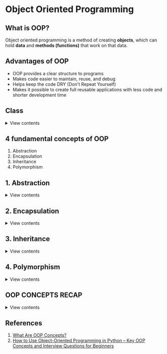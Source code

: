 # Object Oriented Programming

## What is OOP?

Object oriented programming is a method of creating **objects**, which can hold **data** and **methods (functions)** that work on that data.

## Advantages of OOP

- OOP provides a clear structure to programs
- Makes code easier to maintain, reuse, and debug
- Helps keep the code DRY (Don't Repeat Yourself)
- Makes it possible to create full reusable applications with less code and shorter development time

## Class

<details>
<summary>View contents</summary>

**Class:** - A blueprint for objects. A class defines what an object should look like, and an object is created based on that class.

### Instance

**Instance:** - Objects that are constructed from a class blueprint that contain their class's methods and properties.

**Instantiating:** Creating an object that is an instance of a class is called instantiating a class.

### Create a Class

**In Python:**

```py

# vehicle.py
# _name - private variable or private property or method
# __name -

class Vehicle:
  def __init__(self, make, model, year):
    self.make = make
    self.model = model
    self.year = year

car = Vehicle('Audi', '45d', 2018)

```

`Classes in Python can have a special __init__ method, which gets called every time you create an instance of the class (instantiate). The self keyword refers to the current class instance.`

**In Javascript:**

```js
class Vehicle {
  constructor(make, model, year) {
    this.make = make;
    this.model = model;
    this.year = year;
  }
}

car = new Vehicle("Audi", "45d", 2018);
```

</details>

## 4 fundamental concepts of OOP

1. Abstraction
2. Encapsulation
3. Inheritance
4. Polymorphism

## 1. Abstraction

<details>
<summary>View contents</summary>

**Abstraction:** - Abstraction captures the essential attributes and behavior based on the context, while ignores the irrelevant information.

For example, the essential attributes and behavior for a student from the perspective of academic:

Attributes: (Course Name, Grade, Student ID, etc.)
Behavior: (Studying, Doing Assignments, Attending Lectures, etc.)

But the hobby of a student or the favorite sports of a student is not important here.

</details>

## 2. Encapsulation

<details>
<summary>View contents</summary>

**Encapsulation** - Encapsulation means a sort capsule that contains something inside, some of which can be accessed from outside and some of which cannot. In programming, encapsulation means the practice of keeping fields within a class private, then providing access to those fields via public methods (e.g. getter and setter methods).

**Example:**

- Let designing a Deck class, we make cards a private attribute (a list)
- The length of the cards should be accessed via a public method called count() --i.e. Deck.count()

</details>

## 3. Inheritance

<details>
<summary>View contents</summary>

**Inheritance:** A key feature of OOP is the ability to define a class which inherits from another class (a "base" or "parent" class).

**Example:**

**In Python:**

```py
class User:
    active_users = 0

    def __init__(self, first_name: str, last_name: str, age: int = 18):
        self._first_name = first_name  # instance variable
        self._last_name = last_name  # instance variable
        self.__age = age

    def __repr__(self):
        return f"{self._first_name} is {self.__age}."

    # def __str__(self):
    #     return f"{self._first_name} is {self.__age}."

    @property
    def full_name(self):
        return f"{self._first_name} {self._last_name}"

    @full_name.setter
    def full_name(self, name):
        self._first_name, self._last_name = name.split(' ')

    @classmethod
    def display_active_users(cls):
        return f"There are currently {cls.active_users} active users"

    def description(self):
        return f"{self._first_name} is a general user."

    def birthday(self):
        self.__age += 1
        return f"Happy {self.__age}th, {self._first_name}"

    def login(self):
        User.active_users += 1

    def logout(self):
        User.active_users -= 1
        return f"{self._first_name} has logged out"


class Moderator(User):
    def __init__(self, first_name, last_name, community):
        super().__init__(first_name, last_name)
        self.__community = community

    # override method
    def description(self):
        return f"{self._first_name} is a moderator."

    def remove_post(self):
        return f"{self.full_name} removed a post from the {self.__community} community"


generalUser = User('Foyez', 'Ahmed')
moderator = Moderator('Sohel', 'Mahmud', 'cricket')

print(generalUser)

print(generalUser.__dict__)
print(moderator.__dict__)
print()

print(generalUser.full_name)

generalUser.full_name = 'Manam Ahmed'
print(generalUser.full_name)
print()

print(generalUser.description())
print(moderator.description())
print()

generalUser.login()
print(User.display_active_users())

print(moderator.remove_post())
```

**In Javascript:**

```js
// Class syntax or syntactical sugar
// myPerson --> Person.prototype --> Object.prototype --> null

const activeUsers = Symbol("activeUsers");

class User {
  constructor(firstName, lastName, age = 18) {
    User[activeUsers] = 0;
    this._firstName = firstName; // instance variable
    this._lastName = lastName;
    this._age = age;
  }

  get fullName() {
    return `${this._firstName} ${this._lastName}`;
  }

  set fullName(name) {
    [this._firstName, this._lastName] = name.split(" ");
  }

  static display_active_users() {
    return `There are currently ${User[activeUsers]} active users`;
  }

  description() {
    return `${this._firstName} is a general user.`;
  }

  birthday() {
    this._age += 1;
    return `Happy ${this._age}th, ${this._firstName}`;
  }

  login() {
    User[activeUsers] += 1;
  }

  logout() {
    User[activeUsers] -= 1;
    return `${this._firstName} has logged out`;
  }
}

class Moderator extends User {
  // js isn't strict about arity
  constructor(firstName, community) {
    super(firstName);
    this._community = community;
  }

  // override method
  description() {
    return `${this._firstName} is a moderator.`;
  }

  remove_post() {
    return `${this.fullName} removed a post from the ${this._community} community`;
  }
}

generalUser = new User("Foyez", "Ahmed", 20);
moderator = new Moderator("Sohel", "cricket");

console.log(generalUser.fullName);

generalUser.fullName = "Manam Ahmed";
console.log(generalUser.fullName);
console.log();

console.log(generalUser.description());
console.log(moderator.description());
console.log();

console.log(generalUser.birthday());
console.log(moderator.birthday());
console.log();

generalUser.login();
console.log(User.display_active_users());

console.log(moderator.remove_post());
```

</details>

## 4. Polymorphism

<details>
<summary>View contents</summary>

**Polymorphism:** The ability of an object to have different or many (poly) forms (morph) depending on the context.

**Example 1: The same class method works in a similar way for different classes**

```py
Cat.speak() # meow
Dog.speak() # woof
Human.speak() # yo
```

At a high level the `speak()` method doing the same thing, but at a low level the implementation of the method is totally different.

**Example 2: The operation works for different kinds of objects**

```py
sample_list = [1, 2, 3]
sample_tuple = (1, 2, 3)
sample_string = 'awesome'

len(sample_list)
len(sample_tuple)
len(sample_string)
```

## Polymorphism & Inheritance

**1. The same class method works in a similar way for different classes**
A common implementation of this is to have a method in a base (or parent) class that is overriden by a subclass. This is called method **overridening**.
The same class method means that it have the same method signature (same name, same arguments & same return types).

- Each subclass will have a different implementation of the method.
- If the method is not implemented in the subclass, the version in the parent class is called instead.

```py
class Animal():
  def speak(self):
    raise NotImplementedError('Subclass needs to implement this method')

class Dog(Animal):
  def speak(self):
    return 'woof'

class Cat(Animal):
  def speak(self):
    return 'meow'

class Fish(Animal):
  pass

d = Dog()
print(d.speak())

f = Fish()
print(f.speak())
```

**2. (Polymorphism) The same operation works for different kinds of objects**

```py
8 + 2 # 10
'8' + '2' # 82
```

</details>

## OOP CONCEPTS RECAP

<details>
<summary>View contents</summary>

### 1. Encapsulation

**Definition:**
Wrapping data (attributes) and methods (behavior) into a single unit (class), while restricting direct access to the data.

- Keep attributes private via private/protected fields
- Access/modify them via public getters/setters for controlled access

```ts
class BankAccount {
  private balance: number = 0; // hidden (cannot access directly)

  // modify via public setter
  deposit(amount: number): void {
    this.balance += amount;
  }

  // access via public getter
  getBalance(): number {
    return this.balance;
  }
}
```

**Real-Life Example:**

- A bank account → you can deposit/withdraw, but you cannot directly open the bank’s database and change your balance.
- Access is controlled through an interface (ATM / banking app).

### 2. Abstraction

**Definition:**
Showing only essential features, hiding the implementation details.

- Hide implementation details, expose essential features
- Achieved via abstract classes / methods

```ts
abstract class Vehicle {
  abstract startEngine(): void; // "what", not "how"
}

class Car extends Vehicle {
  startEngine(): void {
    console.log("Key ignition start!");
  }
}

class Bike extends Vehicle {
  startEngine(): void {
    console.log("Kick-start!");
  }
}
```

**Real-Life Example:**

- Car driver → presses “start” button or turns a key, without knowing how the ignition system, spark plugs, or fuel injection work.
- Only essential action exposed: “start the engine”.

### 3. Inheritance

**Definition:**
One class acquires the properties and methods of another class.

- reuse properties & behaviors of a base (parent) class
- Derived (child) classes extend functionality

```ts
class Vehicle {
  drive(): void {
    console.log("Vehicle moves");
  }
}

class Car extends Vehicle {
  openTrunk(): void {
    console.log("Trunk opened");
  }
}

const car = new Car();
car.drive();
car.openTrunk();
```

**Real-Life Example:**

- Parent → Child relationship.
- A smartphone inherits from a phone (it can call like a normal phone, but also has extra features like camera, apps, internet).

### 4. Polymorphism

Definition:
Performing the same action in different ways (many forms).

- Method overriding
- Same interface, different implementations

```ts
class Animal {
  makeSound(): void {
    console.log("Some sound");
  }
}

class Dog extends Animal {
  makeSound(): void {
    console.log("Woof!");
  }
}

class Cat extends Animal {
  makeSound(): void {
    console.log("Meow!");
  }
}

function playSound(animal: Animal) {
  animal.makeSound();
}
```

**Real-Life Example:**

- Remote control button → the same “power” button turns on the TV, AC, or Projector, but each device reacts differently.
- One action (press button), many forms (different responses).

### 5. Constructors & Destructors

Definition:

- Constructor: special method called when an object is created (initializes state).
- Destructor: special method called when an object is destroyed (cleanup) – explicit in C++ but automatic (GC) in TypeScript/Java.

```ts
class File {
  constructor(private name: string) {
    console.log(`${name} opened`);
  }

  close(): void {
    console.log(`${this.name} closed`);
  }
}

const file = new File("data.txt");
file.close(); // manual "destruction"
```

**Real-Life Example:**

- Hotel check-in and check-out.
  - Constructor = when you check in, your room is prepared.
  - Destructor = when you check out, the room is cleaned and reset.

</details>

## References

1. [What Are OOP Concepts?](https://stackify.com/oops-concepts-in-java/)
2. [How to Use Object-Oriented Programming in Python – Key OOP Concepts and Interview Questions for Beginners](https://www.freecodecamp.org/news/object-oriented-programming-in-python-interview-questions/)
